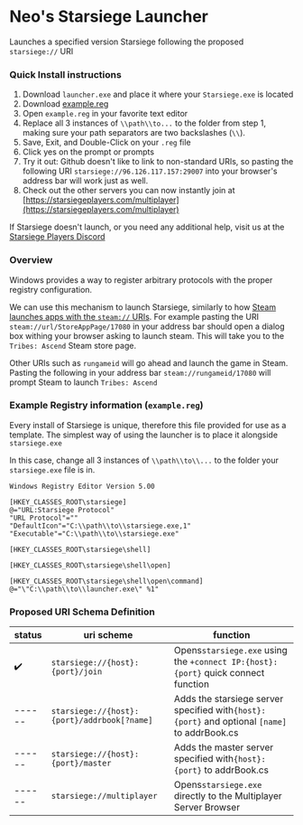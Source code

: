 # Neo's Starsiege Launcher

Launches a specified version Starsiege following the proposed `starsiege://` URI

### Quick Install instructions

1. Download `launcher.exe` and place it where your `Starsiege.exe` is located
2. Download [example.reg](example.reg)
3. Open `example.reg` in your favorite text editor
4. Replace all 3 instances of `\\path\\to...` to the folder from step 1, making sure your path separators are two backslashes (`\\`).
5. Save, Exit, and Double-Click on your `.reg` file
6. Click yes on the prompt or prompts
7. Try it out: Github doesn't like to link to non-standard URIs, so pasting the following URI `starsiege://96.126.117.157:29007` into your browser's address bar will work just as well. 
8. Check out the other servers you can now instantly join at [https://starsiegeplayers.com/multiplayer](https://starsiegeplayers.com/multiplayer)

If Starsiege doesn't launch, or you need any additional help, visit us at the [Starsiege Players Discord](https://discord.gg/KA4N6J8)

### Overview

Windows provides a way to register arbitrary protocols with the proper registry configuration.

We can use this mechanism to launch Starsiege, similarly to how [Steam launches apps with the `steam://` URIs](https://developer.valvesoftware.com/wiki/Steam_browser_protocol).
For example pasting the URI `steam://url/StoreAppPage/17080` in your address bar should open a dialog box withing your browser asking to launch steam.
This will take you to the `Tribes: Ascend` Steam store page.

Other URIs such as `rungameid` will go ahead and launch the game in Steam. Pasting the following in your address bar `steam://rungameid/17080` will prompt Steam to launch `Tribes: Ascend`

### Example Registry information (`example.reg`)

Every install of Starsiege is unique, therefore this file provided for use as a template.
The simplest way of using the launcher is to place it alongside `starsiege.exe`

In this case, change all 3 instances of `\\path\\to\\...` to the folder your `starsiege.exe` file is in.

```reg
Windows Registry Editor Version 5.00

[HKEY_CLASSES_ROOT\starsiege]
@="URL:Starsiege Protocol"
"URL Protocol"=""
"DefaultIcon"="C:\\path\\to\\starsiege.exe,1"
"Executable"="C:\\path\\to\\starsiege.exe"

[HKEY_CLASSES_ROOT\starsiege\shell]

[HKEY_CLASSES_ROOT\starsiege\shell\open]

[HKEY_CLASSES_ROOT\starsiege\shell\open\command]
@="\"C:\\path\\to\\launcher.exe\" %1"
```

### Proposed URI Schema Definition

| status               | uri scheme                                  | function                                                                                     |
| -------------------- | ------------------------------------------- | -------------------------------------------------------------------------------------------- |
| :heavy_check_mark:   | `starsiege://{host}:{port}/join`            | Opens`starsiege.exe` using the `+connect IP:{host}:{port}` quick connect function            |
| ------               | `starsiege://{host}:{port}/addrbook[?name]` | Adds the starsiege server specified with`{host}:{port}` and optional `[name]` to addrBook.cs |
| ------               | `starsiege://{host}:{port}/master`          | Adds the master server specified with`{host}:{port}` to addrBook.cs                          |
| ------               | `starsiege://multiplayer`                   | Opens`starsiege.exe` directly to the Multiplayer Server Browser                              |
